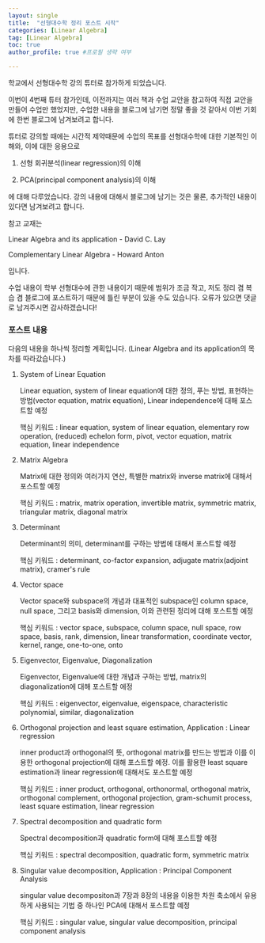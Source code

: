 ```yaml
---
layout: single
title:  "선형대수학 정리 포스트 시작"
categories: [Linear Algebra]
tag: [Linear Algebra]
toc: true
author_profile: true #프로필 생략 여부

---
```






학교에서 선형대수학 강의 튜터로 참가하게 되었습니다. 

이번이 4번째 튜터 참가인데, 이전까지는 여러 책과 수업 교안을 참고하여 직접 교안을 만들어 수업만 했었지만, 수업한 내용을 블로그에 남기면 정말 좋을 것 같아서 이번 기회에 한번 블로그에 남겨보려고 합니다.



튜터로 강의할 때에는 시간적 제약때문에 수업의 목표를 선형대수학에 대한 기본적인 이해와, 이에 대한 응용으로

1. 선형 회귀분석(linear regression)의 이해

   

2. PCA(principal component analysis)의 이해

에 대해 다루었습니다.  강의 내용에 대해서 블로그에 남기는 것은 물론, 추가적인 내용이 있다면 남겨보려고 합니다.



참고 교재는 

Linear Algebra and its application - David C. Lay

Complementary Linear Algebra - Howard Anton

입니다.



수업 내용이 학부 선형대수에 관한 내용이기 때문에 범위가 조금 작고, 저도 정리 겸 복습 겸 블로그에 포스트하기 때문에 틀린 부분이 있을 수도 있습니다. 오류가 있으면 댓글로 남겨주시면 감사하겠습니다! 

   



### 포스트 내용



다음의 내용을 하나씩 정리할 계획입니다. (Linear Algebra and its application의 목차를 따라갔습니다.)



1. System of Linear Equation

   Linear equation, system of linear equation에 대한 정의, 푸는 방법, 표현하는 방법(vector equation, matrix equation), Linear independence에 대해 포스트할 예정

   핵심 키워드 : linear equation, system of linear equation, elementary row operation, (reduced) echelon form, pivot, vector equation, matrix equation, linear independence



2. Matrix Algebra

   Matrix에 대한 정의와 여러가지 연산, 특별한 matrix와 inverse matrix에 대해서 포스트할 예정

   핵심 키워드 : matrix, matrix operation, invertible matrix, symmetric matrix, triangular matrix, diagonal matrix



3. Determinant

   Determinant의 의미, determinant를 구하는 방법에 대해서 포스트할 예정

   핵심 키워드 : determinant, co-factor expansion, adjugate matrix(adjoint matrix), cramer's rule



4. Vector space

   Vector space와 subspace의 개념과 대표적인 subspace인 column space, null space, 그리고 basis와 dimension, 이와 관련된 정리에 대해 포스트할 예정

   핵심 키워드 : vector space, subspace, column space, null space, row space, basis, rank, dimension, linear transformation, coordinate vector, kernel, range, one-to-one, onto



5. Eigenvector, Eigenvalue, Diagonalization

   Eigenvector, Eigenvalue에 대한 개념과 구하는 방법, matrix의 diagonalization에 대해 포스트할 에정

   핵심 키워드 : eigenvector, eigenvalue, eigenspace, characteristic polynomial, similar, diagonalization



6. Orthogonal projection and least square estimation, Application : Linear regression

   inner product과 orthogonal의 뜻, orthogonal matrix를 만드는 방법과 이를 이용한 orthogonal projection에 대해 포스트할 예정. 이를 활용한 least square estimation과 linear regression에 대해서도 포스트할 예정

   핵심 키워드 : inner product, orthogonal, orthonormal, orthogonal matrix, orthogonal complement, orthogonal projection, gram-schumit process, least square estimation, linear regression



7. Spectral decomposition and quadratic form

   Spectral decomposition과 quadratic form에 대해 포스트할 예정

   핵심 키워드 : spectral decomposition, quadratic form, symmetric matrix



8. Singular value decomposition, Application : Principal Component Analysis

   singular value decompositon과 7장과 8장의 내용을 이용한 차원 축소에서 유용하게 사용되는 기법 중 하나인 PCA에 대해서 포스트할 예정

   핵심 키워드 : singular value, singular value decomposition, principal component analysis

​		

